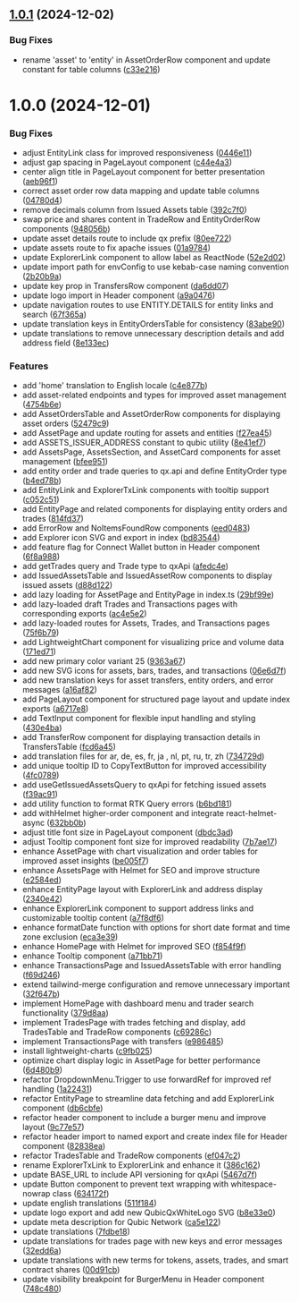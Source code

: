 ## [1.0.1](https://github.com/qubic/qx-frontend/compare/v1.0.0...v1.0.1) (2024-12-02)


### Bug Fixes

* rename 'asset' to 'entity' in AssetOrderRow component and update constant for table columns ([c33e216](https://github.com/qubic/qx-frontend/commit/c33e21623fff0c13c657af0b87f73a72bbcd50bf))

# 1.0.0 (2024-12-01)


### Bug Fixes

* adjust EntityLink class for improved responsiveness ([0446e11](https://github.com/qubic/qx-frontend/commit/0446e11b82423d0066dfde98a08afc18d96e1757))
* adjust gap spacing in PageLayout component ([c44e4a3](https://github.com/qubic/qx-frontend/commit/c44e4a3db4c91df984d9e89f77a8070f1260f07d))
* center align title in PageLayout component for better presentation ([aeb96f1](https://github.com/qubic/qx-frontend/commit/aeb96f1327c90b58ff8cb20f1acd667dfee73ed1))
* correct asset order row data mapping and update table columns ([04780d4](https://github.com/qubic/qx-frontend/commit/04780d48ef49a3a5f26f40791881315e9797f76c))
* remove decimals column from Issued Assets table ([392c7f0](https://github.com/qubic/qx-frontend/commit/392c7f08f81b0fec9a27d68058b6e75ce55cebeb))
* swap price and shares content in TradeRow and EntityOrderRow components ([948056b](https://github.com/qubic/qx-frontend/commit/948056bc3d84e093bffd4faf3b8d98155d4d92e2))
* update asset details route to include qx prefix ([80ee722](https://github.com/qubic/qx-frontend/commit/80ee72282fc26dd519ee979d457a652e1763ea18))
* update assets route to fix apache issues ([01a9784](https://github.com/qubic/qx-frontend/commit/01a978449c3e45500674e0f8484d2a7db399c481))
* update ExplorerLink component to allow label as ReactNode ([52e2d02](https://github.com/qubic/qx-frontend/commit/52e2d029b957375f249b976ea5767b664040ee2a))
* update import path for envConfig to use kebab-case naming convention ([2b20b9a](https://github.com/qubic/qx-frontend/commit/2b20b9a7a05d7f4cd428df849c8134de3bd8b017))
* update key prop in TransfersRow component ([da6dd07](https://github.com/qubic/qx-frontend/commit/da6dd07c3fac9c2e751816a5356d45ff8600e6fe))
* update logo import in Header component ([a9a0476](https://github.com/qubic/qx-frontend/commit/a9a0476ed5fcb115926c9dfc8c40aca224414d00))
* update navigation routes to use ENTITY.DETAILS for entity links and search ([67f365a](https://github.com/qubic/qx-frontend/commit/67f365afd70854af99228e0950c435a74482a529))
* update translation keys in EntityOrdersTable for consistency ([83abe90](https://github.com/qubic/qx-frontend/commit/83abe90d44effa5d6818f9baefada7ca17657237))
* update translations to remove unnecessary description details and add address field ([8e133ec](https://github.com/qubic/qx-frontend/commit/8e133ec8b3f9aaedf8a5f24696d87ea930a2623d))


### Features

* add 'home' translation to English locale ([c4e877b](https://github.com/qubic/qx-frontend/commit/c4e877b2ff1500d60f790b6e4de66d0671f1f26b))
* add asset-related endpoints and types for improved asset management ([4754b6e](https://github.com/qubic/qx-frontend/commit/4754b6e5d46ae6c3533b5a2647ff97ec8d233aa3))
* add AssetOrdersTable and AssetOrderRow components for displaying asset orders ([52479c9](https://github.com/qubic/qx-frontend/commit/52479c9abd0fbd1ac274f47485820b816b268147))
* add AssetPage and update routing for assets and entities ([f27ea45](https://github.com/qubic/qx-frontend/commit/f27ea459f8f4eedd3e11eff71eeaed97b1532008))
* add ASSETS_ISSUER_ADDRESS constant to qubic utility ([8e41ef7](https://github.com/qubic/qx-frontend/commit/8e41ef7979d4c67d433d42e6ddc79f2e404cc8d9))
* add AssetsPage, AssetsSection, and AssetCard components for asset management ([bfee951](https://github.com/qubic/qx-frontend/commit/bfee9515f0a0aa9cec584e6b4566a8f5ec6f6d62))
* add entity order and trade queries to qx.api and define EntityOrder type ([b4ed78b](https://github.com/qubic/qx-frontend/commit/b4ed78b9349b72617070cbd0a8fb9eaf2a8d2574))
* add EntityLink and ExplorerTxLink components with tooltip support ([c052c51](https://github.com/qubic/qx-frontend/commit/c052c51c19ce06ff4dac5fd348bf06d0fdfa5e05))
* add EntityPage and related components for displaying entity orders and trades ([814fd37](https://github.com/qubic/qx-frontend/commit/814fd37836c3710bed9312ff683f7e648fbd8edc))
* add ErrorRow and NoItemsFoundRow components ([eed0483](https://github.com/qubic/qx-frontend/commit/eed04831b31b0576d74a0e55e0eef9bb4e100230))
* add Explorer icon SVG and export in index ([bd83544](https://github.com/qubic/qx-frontend/commit/bd83544e525da2a0687918a663f54275bd5eaac0))
* add feature flag for Connect Wallet button in Header component ([6f8a988](https://github.com/qubic/qx-frontend/commit/6f8a988d2213899d0970177792e78af894c0f379))
* add getTrades query and Trade type to qxApi ([afedc4e](https://github.com/qubic/qx-frontend/commit/afedc4e176408560144a7c82f65d3c26eb8c60cc))
* add IssuedAssetsTable and IssuedAssetRow components to display issued assets ([d88d122](https://github.com/qubic/qx-frontend/commit/d88d122e0cf020286b21fd0879739fc0dbe993a6))
* add lazy loading for AssetPage and EntityPage in index.ts ([29bf99e](https://github.com/qubic/qx-frontend/commit/29bf99ee6657d3738753cb3df0b59e3e4c8be3f1))
* add lazy-loaded draft Trades and Transactions pages with corresponding exports ([ac4e5e2](https://github.com/qubic/qx-frontend/commit/ac4e5e240f9616dbd60cc9ee2ed5f0b6e1f6edd0))
* add lazy-loaded routes for Assets, Trades, and Transactions pages ([75f6b79](https://github.com/qubic/qx-frontend/commit/75f6b7927df5dcf579c067537f2264125bcb9025))
* add LightweightChart component for visualizing price and volume data ([171ed71](https://github.com/qubic/qx-frontend/commit/171ed71f9933294c7d1967dcd16775e413500f06))
* add new primary color variant 25 ([9363a67](https://github.com/qubic/qx-frontend/commit/9363a67e5224afef7affae3013bfabe240da6cf5))
* add new SVG icons for assets, bars, trades, and transactions ([06e6d7f](https://github.com/qubic/qx-frontend/commit/06e6d7f3a6dd7fa57ebe6b98812191dc73eca211))
* add new translation keys for asset transfers, entity orders, and error messages ([a16af82](https://github.com/qubic/qx-frontend/commit/a16af8227a0d5a857f35df4b0ab79f694e2483e2))
* add PageLayout component for structured page layout and update index exports ([a6717e8](https://github.com/qubic/qx-frontend/commit/a6717e8a8b55f2adee9e5a4e05085a00054677d6))
* add TextInput component for flexible input handling and styling ([430e4ba](https://github.com/qubic/qx-frontend/commit/430e4bab8f9da7abc48ec52d986999ad3973044c))
* add TransferRow component for displaying transaction details in TransfersTable ([fcd6a45](https://github.com/qubic/qx-frontend/commit/fcd6a45d336452432509b3068731d294525b6db9))
* add translation files for ar, de, es, fr, ja , nl, pt, ru, tr, zh ([734729d](https://github.com/qubic/qx-frontend/commit/734729d1594ec9e3573b041691e7efad4fd320db))
* add unique tooltip ID to CopyTextButton for improved accessibility ([4fc0789](https://github.com/qubic/qx-frontend/commit/4fc07895de9e9dd3a148bafd532f8bffc0a85e4d))
* add useGetIssuedAssetsQuery to qxApi for fetching issued assets ([f39ac91](https://github.com/qubic/qx-frontend/commit/f39ac91c3073eccf10daa3f52d806792fc45e3b9))
* add utility function to format RTK Query errors ([b6bd181](https://github.com/qubic/qx-frontend/commit/b6bd181fadcfaacedb7b93f86c65bf7275387103))
* add withHelmet higher-order component and integrate react-helmet-async ([632bb0b](https://github.com/qubic/qx-frontend/commit/632bb0b220e595d0040fed3006baa091bae59f15))
* adjust title font size in PageLayout component ([dbdc3ad](https://github.com/qubic/qx-frontend/commit/dbdc3ad26379f5ca3e3c0911646c522ff9110ef6))
* adjust Tooltip component font size for improved readability ([7b7ae17](https://github.com/qubic/qx-frontend/commit/7b7ae17a15f9d71a316f873d9e72009d0c121f38))
* enhance AssetPage with chart visualization and order tables for improved asset insights ([be005f7](https://github.com/qubic/qx-frontend/commit/be005f74c938113ab6a8e76775805eb4c32b8038))
* enhance AssetsPage with Helmet for SEO and improve structure ([e2584ed](https://github.com/qubic/qx-frontend/commit/e2584ed55573ae3259bb967f2d97d92fc48ea0ab))
* enhance EntityPage layout with ExplorerLink and address display ([2340e42](https://github.com/qubic/qx-frontend/commit/2340e42517f62949fc997a73700952f3c0f46854))
* enhance ExplorerLink component to support address links and customizable tooltip content ([a7f8df6](https://github.com/qubic/qx-frontend/commit/a7f8df65c86984ce48a7bf39a71cdb2e297e9325))
* enhance formatDate function with options for short date format and time zone exclusion ([eca3e39](https://github.com/qubic/qx-frontend/commit/eca3e39759ec4af1772197743042b6fbd674395a))
* enhance HomePage with Helmet for improved SEO ([f854f9f](https://github.com/qubic/qx-frontend/commit/f854f9fd4f54e5e46120b51347bc2d1987ded241))
* enhance Tooltip component ([a71bb71](https://github.com/qubic/qx-frontend/commit/a71bb71f3d71a9b78ccf387c46c00c946d60ad02))
* enhance TransactionsPage and IssuedAssetsTable with error handling ([f69d246](https://github.com/qubic/qx-frontend/commit/f69d246d39b2cfea264674dc8e9303c980b8f403))
* extend tailwind-merge configuration and remove unnecessary important ([32f647b](https://github.com/qubic/qx-frontend/commit/32f647b37bffc1c3f3e726a21a4b2bcbabe71d59))
* implement HomePage with dashboard menu and trader search functionality ([379d8aa](https://github.com/qubic/qx-frontend/commit/379d8aa650e075c9d9239e6d294d900bed5e40f6))
* implement TradesPage with trades fetching and display, add TradesTable and TradeRow components ([c69286c](https://github.com/qubic/qx-frontend/commit/c69286c0b1069a71c2f8fce6ed09a73f77f17297))
* implement TransactionsPage with transfers ([e986485](https://github.com/qubic/qx-frontend/commit/e98648559dbde720b1581dcf4c68bd5df4ac23b5))
* install lightweight-charts ([c9fb025](https://github.com/qubic/qx-frontend/commit/c9fb02581744a1abeebbbfde48f0d389d8de6654))
* optimize chart display logic in AssetPage for better performance ([6d480b9](https://github.com/qubic/qx-frontend/commit/6d480b98efdc5715e8a68224a18a852c8856cca7))
* refactor DropdownMenu.Trigger to use forwardRef for improved ref handling ([1a22431](https://github.com/qubic/qx-frontend/commit/1a224313fcf4a0e5af3f2cd62e1bd38b5a386546))
* refactor EntityPage to streamline data fetching and add ExplorerLink component ([db6cbfe](https://github.com/qubic/qx-frontend/commit/db6cbfe14bc3b16941e3003fc914c032e2bba2ce))
* refactor header component to include a burger menu and improve layout ([9c77e57](https://github.com/qubic/qx-frontend/commit/9c77e57b81ddda9356accbd420aff2560cd6049f))
* refactor header import to named export and create index file for Header component ([82838ea](https://github.com/qubic/qx-frontend/commit/82838ea4cb4484870987b5ae13c3281c4bd62991))
* refactor TradesTable and TradeRow components ([ef047c2](https://github.com/qubic/qx-frontend/commit/ef047c2fb70819a3149def9d0e2452766269f56c))
* rename ExplorerTxLink to ExplorerLink and enhance it ([386c162](https://github.com/qubic/qx-frontend/commit/386c162f61c64232feaf189671232cac65730521))
* update BASE_URL to include API versioning for qxApi ([5467d7f](https://github.com/qubic/qx-frontend/commit/5467d7f5dcecda32756fd607fcfd9741ab75cf71))
* update Button component to prevent text wrapping with whitespace-nowrap class ([634172f](https://github.com/qubic/qx-frontend/commit/634172faf9231394d3d31696d2f7e26e558b9c70))
* update english translations ([511f184](https://github.com/qubic/qx-frontend/commit/511f1849a9c032dfb25a92a4b96dbdecf60db1eb))
* update logo export and add new QubicQxWhiteLogo SVG ([b8e33e0](https://github.com/qubic/qx-frontend/commit/b8e33e0fb8b8777337cf1b3a0151e25dfc1e536a))
* update meta description for Qubic Network ([ca5e122](https://github.com/qubic/qx-frontend/commit/ca5e122186a4a136c80fab946384452efb7bf323))
* update translations ([7fdbe18](https://github.com/qubic/qx-frontend/commit/7fdbe188f07c0e1246e77846d630f071446a4bdd))
* update translations for trades page with new keys and error messages ([32edd6a](https://github.com/qubic/qx-frontend/commit/32edd6a7a1d04f612d249dee52883b66e91a8da4))
* update translations with new terms for tokens, assets, trades, and smart contract shares ([00d91cb](https://github.com/qubic/qx-frontend/commit/00d91cb29aab19c1c4ec6ab9df4452e356be392a))
* update visibility breakpoint for BurgerMenu in Header component ([748c480](https://github.com/qubic/qx-frontend/commit/748c480bcc3a11e6e768f7ba2a282d47f23fd507))
